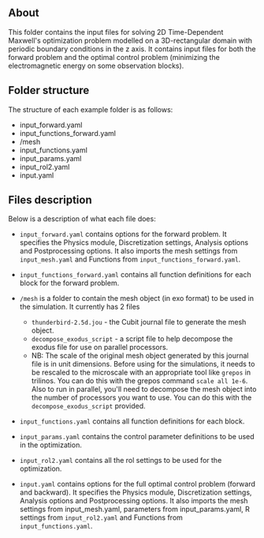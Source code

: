 ## About
This folder contains the input files for solving 2D Time-Dependent Maxwell's optimization problem modelled on a 3D-rectangular domain with periodic boundary conditions in the z axis. It contains input files for both the forward problem and the optimal control problem (minimizing the electromagnetic energy on some observation blocks).

## Folder structure
The structure of each example folder is as follows:

- input_forward.yaml
- input_functions_forward.yaml
- /mesh
- input_functions.yaml
- input_params.yaml
- input_rol2.yaml
- input.yaml

## Files description
Below is a description of what each file does:

- `input_forward.yaml` contains options for the forward problem. It specifies the Physics module, Discretization settings, Analysis options and Postprocessing options. It also imports the mesh settings from `input_mesh.yaml` and Functions from `input_functions_forward.yaml`.

- `input_functions_forward.yaml` contains all function definitions for each block for the forward problem.

- `/mesh` is a folder to contain the mesh object (in exo format) to be used in the simulation. It currently has 2 files
    - `thunderbird-2.5d.jou` - the Cubit journal file to generate the mesh object.
    - `decompose_exodus_script` - a script file to help decompose the exodus file for use on parallel processors.
    - NB: The scale of the original mesh object generated by this journal file is in unit dimensions. Before using for the simulations, it needs to be rescaled to the microscale with an appropriate tool like `grepos` in trilinos. You can do this with the grepos command `scale all 1e-6`.
    Also to run in parallel, you'll need to decompose the mesh object into the number of processors you want to use. You can do this with the `decompose_exodus_script` provided.

- `input_functions.yaml` contains all function definitions for each block.

- `input_params.yaml` contains the control parameter definitions to be used in the optimization.

- `input_rol2.yaml` contains all the rol settings to be used for the optimization.

- `input.yaml` contains options for the full optimal control problem (forward and backward). It specifies the Physics module, Discretization settings, Analysis options and Postprocessing options. It also imports the mesh settings from input_mesh.yaml, parameters from input_params.yaml, R settings from `input_rol2.yaml` and Functions from `input_functions.yaml`.